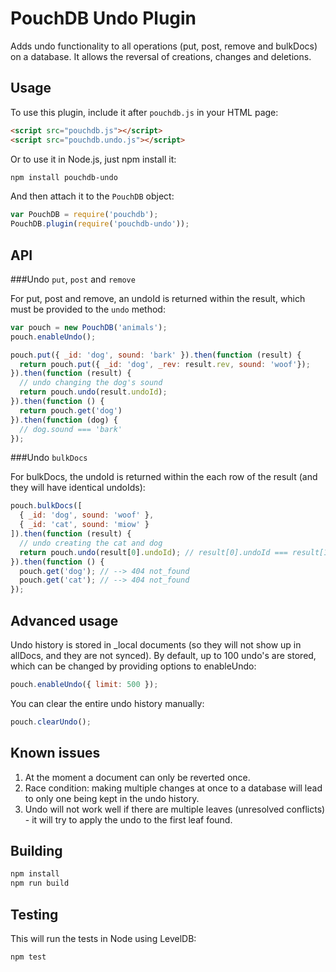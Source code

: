 PouchDB Undo Plugin
=====

Adds undo functionality to all operations (put, post, remove and bulkDocs) on a database. It allows the reversal of creations, changes and deletions.

Usage
---

To use this plugin, include it after `pouchdb.js` in your HTML page:

```html
<script src="pouchdb.js"></script>
<script src="pouchdb.undo.js"></script>
```

Or to use it in Node.js, just npm install it:

```bash
npm install pouchdb-undo
```

And then attach it to the `PouchDB` object:

```js
var PouchDB = require('pouchdb');
PouchDB.plugin(require('pouchdb-undo'));
```


API
---

###Undo `put`, `post` and `remove`

For put, post and remove, an undoId is returned within the result, which must be provided to the `undo` method:

```js
var pouch = new PouchDB('animals');
pouch.enableUndo();

pouch.put({ _id: 'dog', sound: 'bark' }).then(function (result) {
  return pouch.put({ _id: 'dog', _rev: result.rev, sound: 'woof'});
}).then(function (result) {
  // undo changing the dog's sound
  return pouch.undo(result.undoId);
}).then(function () {
  return pouch.get('dog')
}).then(function (dog) {
  // dog.sound === 'bark'
});
```

###Undo `bulkDocs`

For bulkDocs, the undoId is returned within the each row of the result (and they will have identical undoIds):

```js
pouch.bulkDocs([
  { _id: 'dog', sound: 'woof' },
  { _id: 'cat', sound: 'miow' }
]).then(function (result) {
  // undo creating the cat and dog
  return pouch.undo(result[0].undoId); // result[0].undoId === result[1].undoId
}).then(function () {
  pouch.get('dog'); // --> 404 not_found
  pouch.get('cat'); // --> 404 not_found
});
```

Advanced usage
----

Undo history is stored in _local documents (so they will not show up in allDocs, and they are not synced). By default, up to 100 undo's are stored, which can be changed by providing options to enableUndo:

```js
pouch.enableUndo({ limit: 500 });
```

You can clear the entire undo history manually:
```javascript
pouch.clearUndo();
```


Known issues
----
1. At the moment a document can only be reverted once.
2. Race condition: making multiple changes at once to a database will lead to only one being kept in the undo history.
3. Undo will not work well if there are multiple leaves (unresolved conflicts) - it will try to apply the undo to the first leaf found.


Building
----
```bash
npm install
npm run build
```

Testing
----

This will run the tests in Node using LevelDB:

    npm test    

